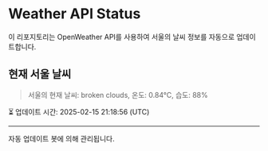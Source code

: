 
# Weather API Status

이 리포지토리는 OpenWeather API를 사용하여 서울의 날씨 정보를 자동으로 업데이트합니다.

## 현재 서울 날씨
> 서울의 현재 날씨: broken clouds, 온도: 0.84°C, 습도: 88%

⏳ 업데이트 시간: 2025-02-15 21:18:56 (UTC)

---
자동 업데이트 봇에 의해 관리됩니다.
